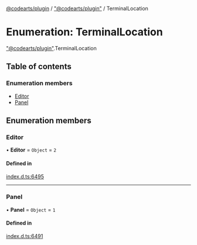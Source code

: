 [@codearts/plugin](../README.md) / ["@codearts/plugin"](../modules/_codearts_plugin_.md) / TerminalLocation

# Enumeration: TerminalLocation

["@codearts/plugin"](../modules/_codearts_plugin_.md).TerminalLocation

## Table of contents

### Enumeration members

- [Editor](codearts_plugin_.TerminalLocation.md#editor)
- [Panel](codearts_plugin_.TerminalLocation.md#panel)

## Enumeration members

### Editor

• **Editor** = `Object` = `2`

#### Defined in

[index.d.ts:6495](https://github.com/huaweicloud/cloudide-plugin-api/blob/b58031b/index.d.ts#L6495)

___

### Panel

• **Panel** = `Object` = `1`

#### Defined in

[index.d.ts:6491](https://github.com/huaweicloud/cloudide-plugin-api/blob/b58031b/index.d.ts#L6491)
